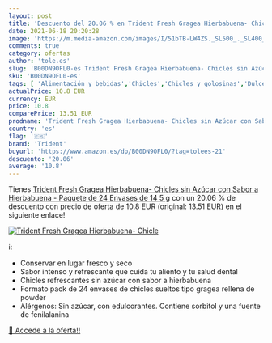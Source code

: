 ```yaml
---
layout: post
title: 'Descuento del 20.06 % en Trident Fresh Gragea Hierbabuena- Chicle'
date: 2021-06-18 20:20:28
image: 'https://m.media-amazon.com/images/I/51bTB-LW4ZS._SL500_._SL400_.jpg'
comments: true
category: ofertas
author: 'tole.es'
slug: 'B00DN9OFL0-es Trident Fresh Gragea Hierbabuena- Chicles sin Azúcar con...'
sku: 'B00DN9OFL0-es'
tags: [ 'Alimentación y bebidas','Chicles','Chicles y golosinas','Dulces, chocolates y chicles','azúcar','trident', ]
actualPrice: 10.8 EUR
currency: EUR
price: 10.8
comparePrice: 13.51 EUR
prodname: 'Trident Fresh Gragea Hierbabuena- Chicles sin Azúcar con Sabor a Hierbabuena - Paquete de 24 Envases de 14 5 g'
country: 'es'
flag: '🇪🇸'
brand: 'Trident'
buyurl: 'https://www.amazon.es/dp/B00DN9OFL0/?tag=tolees-21'
descuento: '20.06'
average: '10.8'
---
```


Tienes [Trident Fresh Gragea Hierbabuena- Chicles sin Azúcar con Sabor a Hierbabuena - Paquete de 24 Envases de 14 5 g](https://www.amazon.es/dp/B00DN9OFL0/?tag=tolees-21) con un 20.06 % de descuento con precio de oferta de 10.8 EUR (original: 13.51 EUR) en el siguiente enlace!

[![Trident Fresh Gragea Hierbabuena- Chicle](https://m.media-amazon.com/images/I/51bTB-LW4ZS._SL500_._SL400_.jpg)](https://www.amazon.es/dp/B00DN9OFL0/?tag=tolees-21)

ℹ️:

- Conservar en lugar fresco y seco
- Sabor intenso y refrescante que cuida tu aliento y tu salud dental
- Chicles refrescantes sin azúcar con sabor a hierbabuena
- Formato pack de 24 envases de chicles sueltos tipo gragea rellena de powder
- Alérgenos: Sin azúcar, con edulcorantes. Contiene sorbitol y una fuente de fenilalanina

[🛒 Accede a la oferta!!](https://www.amazon.es/dp/B00DN9OFL0/?tag=tolees-21)

